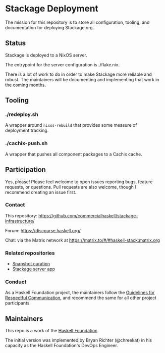 # Stackage Deployment

The mission for this repository is to store all configuration, tooling, and
documentation for deploying Stackage.org.

## Status

Stackage is deployed to a NixOS server.

The entrypoint for the server configuration is ./flake.nix.

There is a lot of work to do in order to make Stackage more reliable and robust.
The maintainers will be documenting and implementing that work in the coming
months.

## Tooling

### ./redeploy.sh

A wrapper around `nixos-rebuild` that provides some measure of deployment
tracking.

### ./cachix-push.sh

A wrapper that pushes all component packages to a Cachix cache.

## Participation

Yes, please! Please feel welcome to open issues reporting bugs, feature
requests, or questions. Pull requests are also welcome, though I recommend
creating an issue first.

### Contact

This repository: https://github.com/commercialhaskell/stackage-infrastructure/

Forum: https://discourse.haskell.org/

Chat: via the Matrix network at https://matrix.to/#/#haskell-stack:matrix.org

### Related repositories

* [Snapshot curation](https://github.com/commercialhaskell/stackage)
* [Stackage server app](https://github.com/commercialhaskell/stackage-server)

### Conduct

As a Haskell Foundation project, the maintainers follow the [Guidelines for
Respectful
Communication](https://haskell.foundation/guidelines-for-respectful-communication/),
and recommend the same for all other project participants.

## Maintainers

This repo is a work of the [Haskell Foundation](https://haskell.foundation).

The initial version was implemented by Bryan Richter (@chreekat) in his capacity
as the Haskell Foundation's DevOps Engineer.
